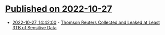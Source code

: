 # [Published on 2022-10-27](index.md)

* [2022-10-27, 14:42:00](https://it.slashdot.org/story/22/10/27/1442231/thomson-reuters-collected-and-leaked-at-least-3tb-of-sensitive-data?utm_source=rss1.0mainlinkanon&utm_medium=feed) - [Thomson Reuters Collected and Leaked at Least 3TB of Sensitive Data](https://it.slashdot.org/story/22/10/27/1442231/thomson-reuters-collected-and-leaked-at-least-3tb-of-sensitive-data?utm_source=rss1.0mainlinkanon&utm_medium=feed)
